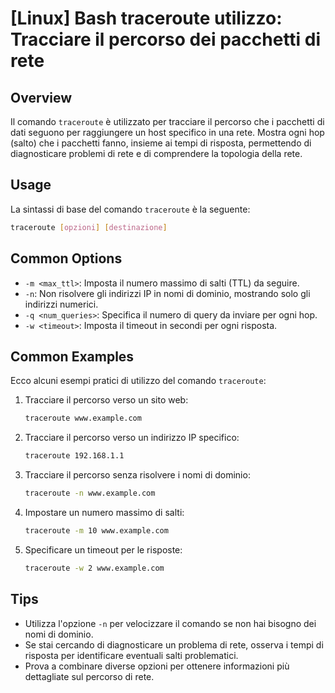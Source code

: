# [Linux] Bash traceroute utilizzo: Tracciare il percorso dei pacchetti di rete

## Overview
Il comando `traceroute` è utilizzato per tracciare il percorso che i pacchetti di dati seguono per raggiungere un host specifico in una rete. Mostra ogni hop (salto) che i pacchetti fanno, insieme ai tempi di risposta, permettendo di diagnosticare problemi di rete e di comprendere la topologia della rete.

## Usage
La sintassi di base del comando `traceroute` è la seguente:

```bash
traceroute [opzioni] [destinazione]
```

## Common Options
- `-m <max_ttl>`: Imposta il numero massimo di salti (TTL) da seguire.
- `-n`: Non risolvere gli indirizzi IP in nomi di dominio, mostrando solo gli indirizzi numerici.
- `-q <num_queries>`: Specifica il numero di query da inviare per ogni hop.
- `-w <timeout>`: Imposta il timeout in secondi per ogni risposta.

## Common Examples
Ecco alcuni esempi pratici di utilizzo del comando `traceroute`:

1. Tracciare il percorso verso un sito web:
   ```bash
   traceroute www.example.com
   ```

2. Tracciare il percorso verso un indirizzo IP specifico:
   ```bash
   traceroute 192.168.1.1
   ```

3. Tracciare il percorso senza risolvere i nomi di dominio:
   ```bash
   traceroute -n www.example.com
   ```

4. Impostare un numero massimo di salti:
   ```bash
   traceroute -m 10 www.example.com
   ```

5. Specificare un timeout per le risposte:
   ```bash
   traceroute -w 2 www.example.com
   ```

## Tips
- Utilizza l'opzione `-n` per velocizzare il comando se non hai bisogno dei nomi di dominio.
- Se stai cercando di diagnosticare un problema di rete, osserva i tempi di risposta per identificare eventuali salti problematici.
- Prova a combinare diverse opzioni per ottenere informazioni più dettagliate sul percorso di rete.